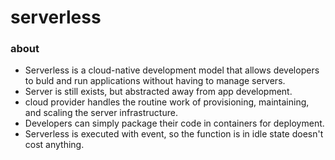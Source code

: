 # serverless

### about

- Serverless is a cloud-native development model that allows developers to buld and run applications without having to manage servers.
- Server is still exists, but abstracted away from app development.
- cloud provider handles the routine work of provisioning, maintaining, and scaling the server infrastructure.
- Developers can simply package their code in containers for deployment.
- Serverless is executed with event, so the function is in idle state doesn't cost anything.

